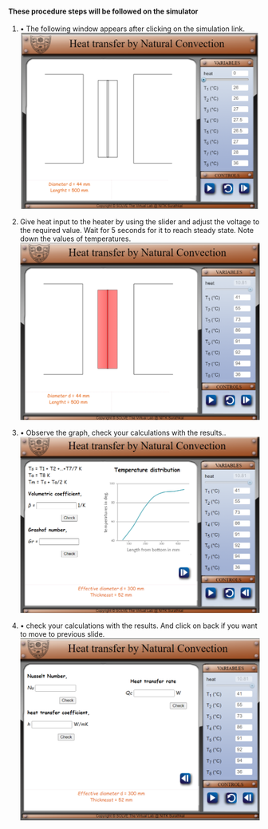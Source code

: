 #### These procedure steps will be followed on the simulator

1. •	The following window appears after clicking on the simulation link.<br>
![alt text](images/1.png)<br>

2. Give heat input to the heater by using the slider and adjust the voltage to the required value. Wait for 5 seconds for it to reach steady state. Note down the values of temperatures.<br>
![alt text](images/2.png)<br>

3. •	Observe the graph, check your calculations with the results..<br>
![alt text](images/3.png)<br>

4. •	check your calculations with the results. And click on back if you want to move to previous slide.<br>
![alt text](images/4.png)<br>
